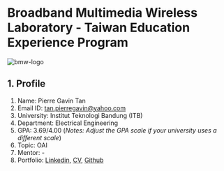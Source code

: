 # Broadband Multimedia Wireless Laboratory - Taiwan Education Experience Program
![bmw-logo](./assets/lab-logo.jpg)

## 1. Profile

1. Name: Pierre Gavin Tan
2. Email ID: tan.pierregavin@yahoo.com
3. University: Institut Teknologi Bandung (ITB)
4. Department: Electrical Engineering
5. GPA: 3.69/4.00 (*Notes: Adjust the GPA scale if your university uses a different scale*)
6. Topic: OAI
7. Mentor: -
8. Portfolio: [Linkedin](), [CV](), [Github]()
